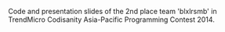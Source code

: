 
Code and presentation slides of the 2nd place team 'blxlrsmb' in TrendMicro Codisanity Asia-Pacific Programming Contest 2014.
